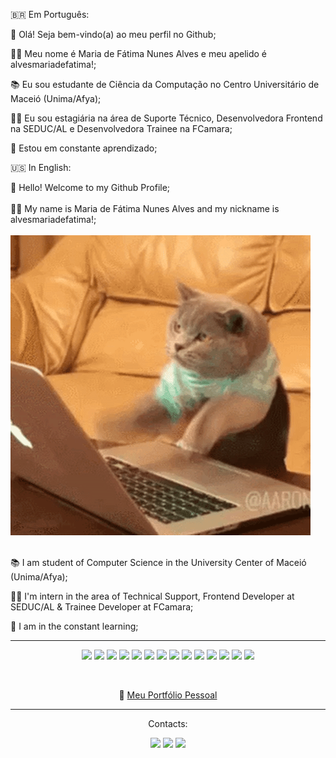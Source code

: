 🇧🇷 Em Português: 

👋 Olá! Seja bem-vindo(a) ao meu perfil no Github;

👩‍💻 Meu nome é Maria de Fátima Nunes Alves e meu apelido é alvesmariadefatima!;
 
📚 Eu sou estudante de Ciência da Computação no Centro Universitário de Maceió (Unima/Afya);

👩‍💻 Eu sou estagiária na área de Suporte Técnico, Desenvolvedora Frontend na SEDUC/AL e Desenvolvedora Trainee na FCamara;

🚀 Estou em constante aprendizado;

🇺🇸 In English: 

👋 Hello! Welcome to my Github Profile;
<br>
<br>
👩‍💻 My name is Maria de Fátima Nunes Alves and my nickname is alvesmariadefatima!;
<br>
<br>
<img src="cat-typing-12.gif">
<br>
<br>
<p>📚 I am student of Computer Science in the University Center of Maceió (Unima/Afya);</p>
<p>👩‍💻 I'm intern in the area of Technical Support, Frontend Developer at SEDUC/AL & Trainee Developer at FCamara;</p>
<p>🚀 I am in the constant learning;</p>
<hr>
<p align="center"><img src="https://img.shields.io/badge/HTML5-E34F26?style=for-the-badge&logo=html5&logoColor=white">
<img src="https://img.shields.io/badge/CSS3-1572B6?style=for-the-badge&logo=css3&logoColor=white">
<img src="https://img.shields.io/badge/JavaScript-F7DF1E?style=for-the-badge&logo=javascript&logoColor=black">
<img src="https://img.shields.io/badge/Tailwind_CSS-38B2AC?style=for-the-badge&logo=tailwind-css&logoColor=white">
<img src="https://img.shields.io/badge/Python-14354C?style=for-the-badge&logo=python&logoColor=white">
<img src="https://img.shields.io/badge/Java-ED8B00?style=for-the-badge&logo=openjdk&logoColor=white">
<img src="https://img.shields.io/badge/GIT-E44C30?style=for-the-badge&logo=git&logoColor=white">
<img src="https://img.shields.io/badge/Canva-%2300C4CC.svg?&style=for-the-badge&logo=Canva&logoColor=white">
<img src="https://img.shields.io/badge/Figma-F24E1E?style=for-the-badge&logo=figma&logoColor=white">
<img src="https://img.shields.io/badge/PostgreSQL-316192?style=for-the-badge&logo=postgresql&logoColor=white">
<img src="https://img.shields.io/badge/Node.js-43853D?style=for-the-badge&logo=node.js&logoColor=white">
<img src="https://img.shields.io/badge/React-20232A?style=for-the-badge&logo=react&logoColor=61DAFB">
<img src="https://img.shields.io/badge/MongoDB-4EA94B?style=for-the-badge&logo=mongodb&logoColor=white">
<img src="https://img.shields.io/badge/Express.js-404D59?style=for-the-badge"></p>
<br>
<p align="center">🔗 <a href="https://alvesmariadefatima.github.io/my-personal-portfolio/">Meu Portfólio Pessoal</a></p>
<hr>
<div>
<p align="center">Contacts:</p> 
<a href="https://instagram.com/devmariadefatima" target="_blank"><p align="center"><img src="https://img.shields.io/badge/-Instagram-%23E4405F?style=for-the-badge&logo=instagram&logoColor=white" target="_blank"></a>
<a href = "mailto:mnunesalves334@gmail.com"><img src="https://img.shields.io/badge/Gmail-D14836?style=for-the-badge&logo=gmail&logoColor=white" target="_blank"></a>
<a href="https://www.linkedin.com/in/maria-de-fatima-nunes-alves" target="_blank"><img src="https://img.shields.io/badge/-LinkedIn-%230077B5?style=for-the-badge&logo=linkedin&logoColor=white" target="_blank"></a></p>  
</div>
